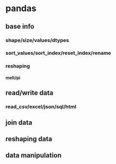 


# pandas 

## base info
### shape/size/values/dtypes
### sort_values/sort_index/reset_index/rename
### reshaping
#### melt/pi

## read/write data
### read_csv/excel/json/sql/html
## join data 
## reshaping data 
## data manipulation


